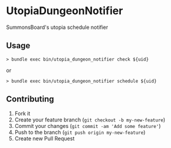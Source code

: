 # UtopiaDungeonNotifier

SummonsBoard's utopia schedule notifier

## Usage
```
> bundle exec bin/utopia_dungeon_notifier check ${uid}
```
or
```
> bundle exec bin/utopia_dungeon_notifier schedule ${uid}
```

## Contributing

1. Fork it
2. Create your feature branch (`git checkout -b my-new-feature`)
3. Commit your changes (`git commit -am 'Add some feature'`)
4. Push to the branch (`git push origin my-new-feature`)
5. Create new Pull Request
